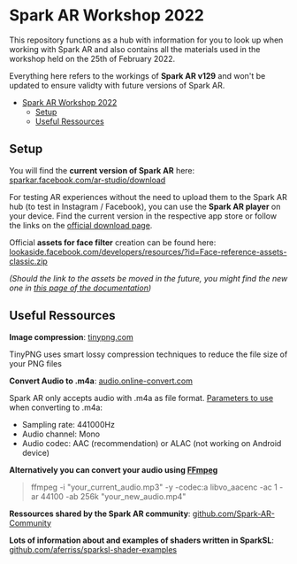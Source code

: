 # Spark AR Workshop 2022

This repository functions as a hub with information for you to look up when working with Spark AR and also contains all the materials used in the workshop held on the 25th of February 2022.

Everything here refers to the workings of **Spark AR v129** and won't be updated to ensure validty with future versions of Spark AR.

- [Spark AR Workshop 2022](#spark-ar-workshop-2022)
  - [Setup](#setup)
  - [Useful Ressources](#useful-ressources)

## Setup

You will find the **current version of Spark AR** here: [sparkar.facebook.com/ar-studio/download](https://sparkar.facebook.com/ar-studio/download/)

For testing AR experiences without the need to upload them to the Spark AR hub (to test in Instagram / Facebook), you can use the **Spark AR player** on your device. Find the current version in the respective app store or follow the links on the [official download page](https://sparkar.facebook.com/ar-studio/download/).

Official **assets for face filter** creation can be found here: [lookaside.facebook.com/developers/resources/?id=Face-reference-assets-classic.zip](https://lookaside.facebook.com/developers/resources/?id=Face-reference-assets-classic.zip)

_(Should the link to the assets be moved in the future, you might find the new one in [this page of the documentation](https://sparkar.facebook.com/ar-studio/learn/articles/people-tracking/face-reference-assets))_

## Useful Ressources

**Image compression**: [tinypng.com](https://tinypng.com/)

TinyPNG uses smart lossy compression techniques to reduce the file size of your PNG files

**Convert Audio to .m4a**: [audio.online-convert.com](https://audio.online-convert.com/convert-to-m4a)

Spark AR only accepts audio with .m4a as file format.
[Parameters to use](https://sparkar.facebook.com/ar-studio/learn/articles/fundamentals/supported-file-formats) when converting to .m4a:
- Sampling rate: 441000Hz
- Audio channel: Mono
- Audio codec: AAC (recommendation) or ALAC (not working on Android device)

**Alternatively you can convert your audio using [FFmpeg](https://ffmpeg.org/)**

> ffmpeg -i "your_current_audio.mp3" -y -codec:a libvo_aacenc -ac 1 -ar 44100 -ab 256k "your_new_audio.mp4"

**Ressources shared by the Spark AR community**: [github.com/Spark-AR-Community](https://github.com/Spark-AR-Community)

**Lots of information about and examples of shaders written in SparkSL**: [github.com/aferriss/sparksl-shader-examples](https://github.com/aferriss/sparksl-shader-examples)